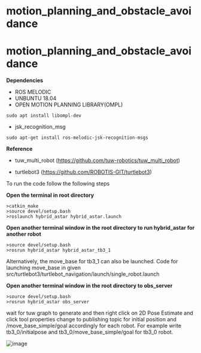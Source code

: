 # motion_planning_and_obstacle_avoidance
# motion_planning_and_obstacle_avoidance
**Dependencies**
- ROS MELODIC
- UNBUNTU 18.04
- OPEN MOTION PLANNING LIBRARY(OMPL)
```
sudo apt install libompl-dev
```
- jsk_recognition_msg
```
sudo apt-get install ros-melodic-jsk-recognition-msgs
```
**Reference**
- tuw_multi_robot 
(https://github.com/tuw-robotics/tuw_multi_robot)

- turtlebot3
(https://github.com/ROBOTIS-GIT/turtlebot3)

To run the code follow the following steps

**Open the terminal in root directory**
```
>catkin_make
>source devel/setup.bash
>roslaunch hybrid_astar hybrid_astar.launch
```
**Open another terminal window in the root directory to run hybrid_astar for another robot**
```
>source devel/setup.bash
>rosrun hybrid_astar hybrid_astar_tb3_1
```
Alternatively, the move_base for tb3_1 can also be launched. Code for launching move_base in given src/turtlebot3/turtlebot_navigation/launch/single_robot.launch

**Open another terminal window in the root directory to obs_server**
```
>source devel/setup.bash
>rosrun hybrid_astar obs_server
```
wait for tuw graph to generate and then right click on 2D Pose Estimate and click tool properties
change to publishing topic for initial position and /move_base_simple/goal accordingly for each robot. For example write tb3_0/initialpose and tb3_0/move_base_simple/goal for tb3_0 robot.

![image](https://user-images.githubusercontent.com/63865577/151713842-21cf9263-746d-4e89-a06a-8c678661955f.png)

